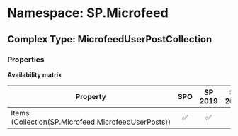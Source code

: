 # Namespace: SP.Microfeed

## Complex Type: MicrofeedUserPostCollection

### Properties

**Availability matrix**

Property | SPO | SP 2019 | SP 2016 | SP 2013
----------|:---:|:-------:|:-------:|:-------:
Items (Collection(SP.Microfeed.MicrofeedUserPosts)) | ✅ | ✅ | ✅ | ✅